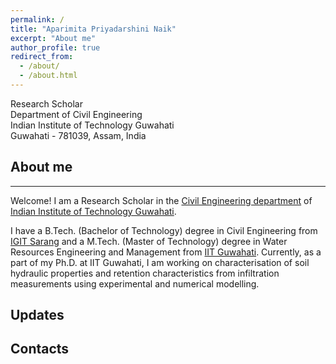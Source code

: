 ```yaml
---
permalink: /
title: "Aparimita Priyadarshini Naik"
excerpt: "About me"
author_profile: true
redirect_from: 
  - /about/
  - /about.html
---
```


Research Scholar <br/> 
Department of Civil Engineering <br/> 
Indian Institute of Technology Guwahati <br/> 
Guwahati - 781039, Assam, India <br/> 


## About me
------
Welcome! I am a Research Scholar in the [Civil Engineering department](https://iitg.ac.in/civil/site) of  [Indian Institute of Technology Guwahati](https://iitg.ac.in/).  

I have a B.Tech. (Bachelor of Technology) degree in Civil Engineering from [IGIT Sarang](https://igitsarang.ac.in/) and a M.Tech. (Master of Technology) degree in Water Resources Engineering and Management from [IIT Guwahati](https://iitg.ac.in/). Currently, as a part of my Ph.D. at IIT Guwahati, I am working on characterisation of soil hydraulic properties and retention characteristics from infiltration measurements using experimental and numerical modelling. 

Updates
------



Contacts
------



